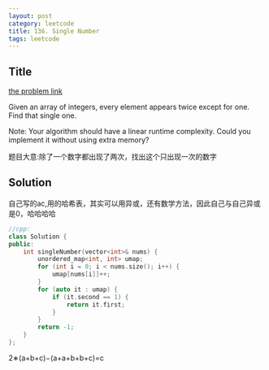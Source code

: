 ```yaml
---
layout: post
category: leetcode
title: 136. Single Number
tags: leetcode
---
```

## Title
[the problem link](https://leetcode.com/problems/single-number/description/)


Given an array of integers, every element appears twice except for one. Find that single one.

Note:
Your algorithm should have a linear runtime complexity. Could you implement it without using extra memory?

题目大意:除了一个数字都出现了两次，找出这个只出现一次的数字

## Solution
自己写的ac,用的哈希表，其实可以用异或，还有数学方法，因此自己与自己异或是0，哈哈哈哈
```c++
//cpp:
class Solution {
public:
	int singleNumber(vector<int>& nums) {
		unordered_map<int, int> umap;
		for (int i = 0; i < nums.size(); i++) {
			umap[nums[i]]++;
		}
		for (auto it : umap) {
			if (it.second == 1) {
				return it.first;
			}
		}
		return -1;
	}
};
```

2∗(a+b+c)−(a+a+b+b+c)=c
